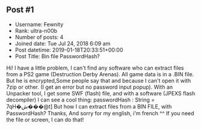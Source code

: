 ## Post #1
- Username: Fewnity
- Rank: ultra-n00b
- Number of posts: 4
- Joined date: Tue Jul 24, 2018 6:09 am
- Post datetime: 2019-01-18T20:33:51+00:00
- Post Title: Bin file PasswordHash?

Hi!
I have a little problem, I can't find any software who can extract files from a PS2 game (Destruction Derby Arenas).
All game data is in a .BIN file.
But he is encrypted,Some people say that and because I can't open it with 7zip or other. (I get an error but no password input popup).
With an Unpacker tool, I get some SWF (flash) file, and with a software (JPEXS flash decompiler) I can see a cool thing:
passwordHash : String = 7qH�ش���@t]
But how I can extract files from a BIN FILE, with PasswordHash?
Thanks, And sorry for my english, i'm french ^^
If you need the file or screen, I can do that!
